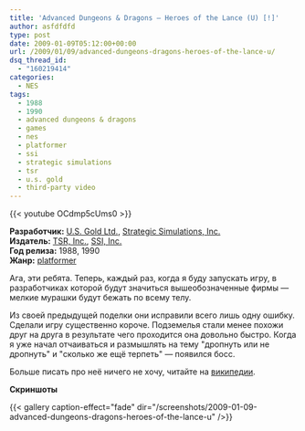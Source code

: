 ```yaml
---
title: 'Advanced Dungeons & Dragons – Heroes of the Lance (U) [!]'
author: asfdfdfd
type: post
date: 2009-01-09T05:12:00+00:00
url: /2009/01/09/advanced-dungeons-dragons-heroes-of-the-lance-u/
dsq_thread_id:
  - "160219414"
categories:
  - NES
tags:
  - 1988
  - 1990
  - advanced dungeons & dragons
  - games
  - nes
  - platformer
  - ssi
  - strategic simulations
  - tsr
  - u.s. gold
  - third-party video
---
```

{{< youtube OCdmp5cUms0 >}}

**Разработчик:** [U.S. Gold Ltd.][1], [Strategic Simulations, Inc.][2]  
**Издатель:** [TSR, Inc.][3], [SSI, Inc.][2]  
**Год релиза:** 1988, 1990  
**Жанр:** [platformer][4]

Ага, эти ребята. Теперь, каждый раз, когда я буду запускать игру, в разработчиках которой будут значиться вышеобозначенные фирмы — мелкие мурашки будут бежать по всему телу.

Из своей предыдущей поделки они исправили всего лишь одну ошибку. Сделали игру существенно короче. Подземелья стали менее похожи друг на друга в результате чего проходится она довольно быстро. Когда я уже начал отчаиваться и размышлять на тему "дропнуть или не дропнуть" и "сколько же ещё терпеть" — появился босс.

Больше писать про неё ничего не хочу, читайте на [википедии](http://en.wikipedia.org/wiki/Advanced_Dungeons_%26_Dragons:_Heroes_of_the_Lance).

<!--more-->

**Скриншоты**

{{< gallery caption-effect="fade" dir="/screenshots/2009-01-09-advanced-dungeons-dragons-heroes-of-the-lance-u" />}}

 [1]: http://en.wikipedia.org/wiki/U.S._Gold
 [2]: http://en.wikipedia.org/wiki/Strategic_Simulations,_Inc.
 [3]: http://ru.wikipedia.org/wiki/TSR,_Inc.
 [4]: http://en.wikipedia.org/wiki/Platform_game